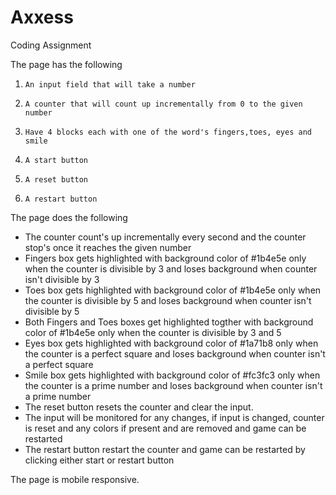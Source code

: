 # Axxess
Coding Assignment

The page has the following
1.     An input field that will take a number
2.     A counter that will count up incrementally from 0 to the given number
3.     Have 4 blocks each with one of the word's fingers,toes, eyes and smile
4.     A start button
4.     A reset button
5.     A restart button

The page does the following

- The counter count's up incrementally every second and the counter stop's once it reaches the given number
- Fingers box gets highlighted with background color of #1b4e5e only when the counter is divisible by 3 and loses background when counter isn't divisible by 3
- Toes box gets highlighted with background color of #1b4e5e only when the counter is divisible by 5 and loses background when counter isn't divisible by 5
- Both Fingers and Toes boxes get highlighted togther with background color of #1b4e5e only when the counter is divisible by 3 and 5
- Eyes box gets highlighted with background color of #1a71b8 only when the counter is a perfect square and loses background when counter isn't a perfect square
- Smile box gets highlighted with background color of #fc3fc3 only when the counter is a prime number and loses background when counter isn't a prime number
- The reset button resets the counter and clear the input.
- The input will be monitored for any changes, if input is changed, counter is reset and any colors if present and are removed and game can be restarted
- The restart button restart the counter and game can be restarted by clicking either start or restart button

The page is mobile responsive. 
